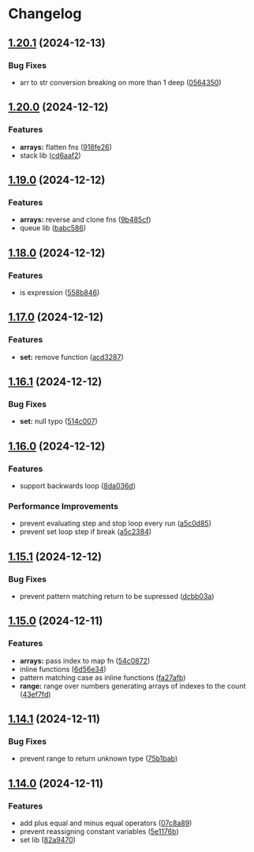 # Changelog

## [1.20.1](https://github.com/pmqueiroz/umbra/compare/v1.20.0...v1.20.1) (2024-12-13)


### Bug Fixes

* arr to str conversion breaking on more than 1 deep ([0564350](https://github.com/pmqueiroz/umbra/commit/056435073c178cf06957bc40e61eec15fbb1b230))

## [1.20.0](https://github.com/pmqueiroz/umbra/compare/v1.19.0...v1.20.0) (2024-12-12)


### Features

* **arrays:** flatten fns ([918fe26](https://github.com/pmqueiroz/umbra/commit/918fe267702e6ccd175ad02a8c4524ebce9ef40f))
* stack lib ([cd6aaf2](https://github.com/pmqueiroz/umbra/commit/cd6aaf29be945921e334947e7b27b4e6090c66b6))

## [1.19.0](https://github.com/pmqueiroz/umbra/compare/v1.18.0...v1.19.0) (2024-12-12)


### Features

* **arrays:** reverse and clone fns ([9b485cf](https://github.com/pmqueiroz/umbra/commit/9b485cf9989cbcfc232f08a53126ffb8b9275987))
* queue lib ([babc586](https://github.com/pmqueiroz/umbra/commit/babc5860a72595043c7dfc6412bf454e5267e2e5))

## [1.18.0](https://github.com/pmqueiroz/umbra/compare/v1.17.0...v1.18.0) (2024-12-12)


### Features

* is expression ([558b846](https://github.com/pmqueiroz/umbra/commit/558b84669e6cab7df99fd8538cdc7b7829207099))

## [1.17.0](https://github.com/pmqueiroz/umbra/compare/v1.16.1...v1.17.0) (2024-12-12)


### Features

* **set:** remove function ([acd3287](https://github.com/pmqueiroz/umbra/commit/acd328719154bdf4848151642b1143045d1ce825))

## [1.16.1](https://github.com/pmqueiroz/umbra/compare/v1.16.0...v1.16.1) (2024-12-12)


### Bug Fixes

* **set:** null typo ([514c007](https://github.com/pmqueiroz/umbra/commit/514c007fc74ee0c6200014a91361c8de8eb6b26f))

## [1.16.0](https://github.com/pmqueiroz/umbra/compare/v1.15.1...v1.16.0) (2024-12-12)


### Features

* support backwards loop ([8da036d](https://github.com/pmqueiroz/umbra/commit/8da036de39f2484a86ee206a9f643b57f5854b23))


### Performance Improvements

* prevent evaluating step and stop loop every run ([a5c0d85](https://github.com/pmqueiroz/umbra/commit/a5c0d85a5673da17da420a87071d285766482496))
* prevent set loop step if break ([a5c2384](https://github.com/pmqueiroz/umbra/commit/a5c2384dcc62f857a3d8c33236b6073834a2db57))

## [1.15.1](https://github.com/pmqueiroz/umbra/compare/v1.15.0...v1.15.1) (2024-12-12)


### Bug Fixes

* prevent pattern matching return to be supressed ([dcbb03a](https://github.com/pmqueiroz/umbra/commit/dcbb03af19c4979fadd3412e523ff5089537506d))

## [1.15.0](https://github.com/pmqueiroz/umbra/compare/v1.14.1...v1.15.0) (2024-12-11)


### Features

* **arrays:** pass index to map fn ([54c0872](https://github.com/pmqueiroz/umbra/commit/54c08722aa29a8ce0e62c9788200a8149708f72a))
* inline functions ([6d56e34](https://github.com/pmqueiroz/umbra/commit/6d56e34822409dfcc03674ee39e38d4665e4fa22))
* pattern matching case as inline functions ([fa27afb](https://github.com/pmqueiroz/umbra/commit/fa27afb8b8889a98fd6ce55dcd474195e2acc5b3))
* **range:** range over numbers generating arrays of indexes to the count ([43ef7fd](https://github.com/pmqueiroz/umbra/commit/43ef7fd391c5530e66de7296c5166ecf6cb915db))

## [1.14.1](https://github.com/pmqueiroz/umbra/compare/v1.14.0...v1.14.1) (2024-12-11)


### Bug Fixes

* prevent range to return unknown type ([75b1bab](https://github.com/pmqueiroz/umbra/commit/75b1bab16f2ac899e95962b50e50344ceaf3deca))

## [1.14.0](https://github.com/pmqueiroz/umbra/compare/1.13.0...v1.14.0) (2024-12-11)


### Features

* add plus equal and minus equal operators ([07c8a89](https://github.com/pmqueiroz/umbra/commit/07c8a899f0030ba106a0febf13cc3e33883594ce))
* prevent reassigning constant variables ([5e1176b](https://github.com/pmqueiroz/umbra/commit/5e1176b11fd05a244785b39683587fe70b093bc1))
* set lib ([82a9470](https://github.com/pmqueiroz/umbra/commit/82a94702a7e5ba349bb4a6244eafb2bc10501a9a))
